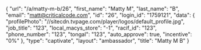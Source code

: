 {
    "url": "\/a\/matty-m-b\/26",
    "first_name": "Matty M",
    "last_name": "B",
    "email": "matt@criticalcode.com",
    "id": "26",
    "login_id": "1759121",
    "data": {
        "profilePhoto": "\/\/sitecdn.tvpage.com\/player\/logos\/default_profile.jpg",
        "job_title": "123",
        "local_macys_store": "-1",
        "racif_id": "123",
        "phone_number": "123",
        "tongal": "123",
        "auto_approve": true,
        "incentive": "0%"
    },
    "type": "captivate",
    "layout": "ambassador",
    "title": "Matty M B"
}